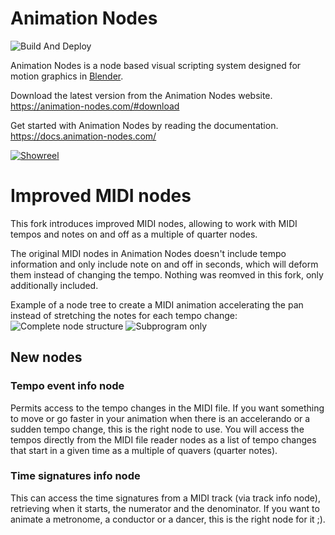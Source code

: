 Animation Nodes
===============

![Build And Deploy](https://github.com/JacquesLucke/animation_nodes/actions/workflows/build.yml/badge.svg)

Animation Nodes is a node based visual scripting system designed for motion graphics in [Blender](https://blender.org).

Download the latest version from the Animation Nodes website. https://animation-nodes.com/#download

Get started with Animation Nodes by reading the documentation. https://docs.animation-nodes.com/

[![Showreel](https://img.youtube.com/vi/nCghhlMOwRg/0.jpg)](https://www.youtube.com/watch?v=nCghhlMOwRg)

Improved MIDI nodes
===================

This fork introduces improved MIDI nodes, allowing to work with MIDI tempos and notes on and off as a multiple of quarter nodes.

The original MIDI nodes in Animation Nodes doesn't include tempo information and only include note on and off in seconds, which will deform them instead of changing the tempo. Nothing was reomved in this fork, only additionally included.

Example of a node tree to create a MIDI animation accelerating the pan instead of stretching the notes for each tempo change:
![Complete node structure](https://user-images.githubusercontent.com/16710238/197834327-08314cb4-f4e5-4568-b943-dd2b9b28f47d.png)
![Subprogram only](https://user-images.githubusercontent.com/16710238/197834710-06549164-257f-4b11-b370-0bcba604d770.png)

## New nodes
### Tempo event info node
Permits access to the tempo changes in the MIDI file. If you want something to move or go faster in your animation when there is an accelerando or a sudden tempo change, this is the right node to use. You will access the tempos directly from the MIDI file reader nodes as a list of tempo changes that start in a given time as a multiple of quavers (quarter notes).

### Time signatures info node
This can access the time signatures from a MIDI track (via track info node), retrieving when it starts, the numerator and the denominator. If you want to animate a metronome, a conductor or a dancer, this is the right node for it ;).
